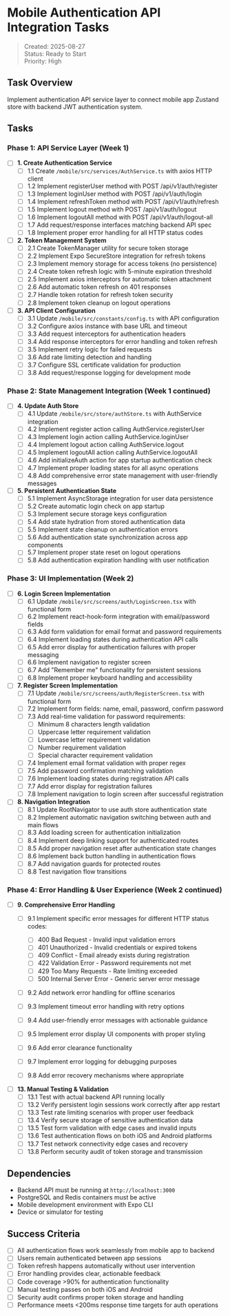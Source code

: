 # Mobile Authentication API Integration Tasks

> Created: 2025-08-27  
> Status: Ready to Start  
> Priority: High

## Task Overview

Implement authentication API service layer to connect mobile app Zustand store with backend JWT authentication system.

## Tasks

### Phase 1: API Service Layer (Week 1)

- [ ] **1. Create Authentication Service**
  - [ ] 1.1 Create `/mobile/src/services/AuthService.ts` with axios HTTP client
  - [ ] 1.2 Implement registerUser method with POST /api/v1/auth/register
  - [ ] 1.3 Implement loginUser method with POST /api/v1/auth/login  
  - [ ] 1.4 Implement refreshToken method with POST /api/v1/auth/refresh
  - [ ] 1.5 Implement logout method with POST /api/v1/auth/logout
  - [ ] 1.6 Implement logoutAll method with POST /api/v1/auth/logout-all
  - [ ] 1.7 Add request/response interfaces matching backend API spec
  - [ ] 1.8 Implement proper error handling for all HTTP status codes

- [ ] **2. Token Management System**
  - [ ] 2.1 Create TokenManager utility for secure token storage
  - [ ] 2.2 Implement Expo SecureStore integration for refresh tokens
  - [ ] 2.3 Implement memory storage for access tokens (no persistence)
  - [ ] 2.4 Create token refresh logic with 5-minute expiration threshold
  - [ ] 2.5 Implement axios interceptors for automatic token attachment
  - [ ] 2.6 Add automatic token refresh on 401 responses
  - [ ] 2.7 Handle token rotation for refresh token security
  - [ ] 2.8 Implement token cleanup on logout operations

- [ ] **3. API Client Configuration**
  - [ ] 3.1 Update `/mobile/src/constants/config.ts` with API configuration
  - [ ] 3.2 Configure axios instance with base URL and timeout
  - [ ] 3.3 Add request interceptors for authentication headers
  - [ ] 3.4 Add response interceptors for error handling and token refresh
  - [ ] 3.5 Implement retry logic for failed requests
  - [ ] 3.6 Add rate limiting detection and handling
  - [ ] 3.7 Configure SSL certificate validation for production
  - [ ] 3.8 Add request/response logging for development mode

### Phase 2: State Management Integration (Week 1 continued)

- [ ] **4. Update Auth Store**
  - [ ] 4.1 Update `/mobile/src/store/authStore.ts` with AuthService integration
  - [ ] 4.2 Implement register action calling AuthService.registerUser
  - [ ] 4.3 Implement login action calling AuthService.loginUser
  - [ ] 4.4 Implement logout action calling AuthService.logout
  - [ ] 4.5 Implement logoutAll action calling AuthService.logoutAll
  - [ ] 4.6 Add initializeAuth action for app startup authentication check
  - [ ] 4.7 Implement proper loading states for all async operations
  - [ ] 4.8 Add comprehensive error state management with user-friendly messages

- [ ] **5. Persistent Authentication State**
  - [ ] 5.1 Implement AsyncStorage integration for user data persistence
  - [ ] 5.2 Create automatic login check on app startup
  - [ ] 5.3 Implement secure storage keys configuration
  - [ ] 5.4 Add state hydration from stored authentication data
  - [ ] 5.5 Implement state cleanup on authentication errors
  - [ ] 5.6 Add authentication state synchronization across app components
  - [ ] 5.7 Implement proper state reset on logout operations
  - [ ] 5.8 Add authentication expiration handling with user notification

### Phase 3: UI Implementation (Week 2)

- [ ] **6. Login Screen Implementation**
  - [ ] 6.1 Update `/mobile/src/screens/auth/LoginScreen.tsx` with functional form
  - [ ] 6.2 Implement react-hook-form integration with email/password fields
  - [ ] 6.3 Add form validation for email format and password requirements
  - [ ] 6.4 Implement loading states during authentication API calls
  - [ ] 6.5 Add error display for authentication failures with proper messaging
  - [ ] 6.6 Implement navigation to register screen
  - [ ] 6.7 Add "Remember me" functionality for persistent sessions
  - [ ] 6.8 Implement proper keyboard handling and accessibility

- [ ] **7. Register Screen Implementation**
  - [ ] 7.1 Update `/mobile/src/screens/auth/RegisterScreen.tsx` with functional form
  - [ ] 7.2 Implement form fields: name, email, password, confirm password
  - [ ] 7.3 Add real-time validation for password requirements:
    - [ ] Minimum 8 characters length validation
    - [ ] Uppercase letter requirement validation
    - [ ] Lowercase letter requirement validation  
    - [ ] Number requirement validation
    - [ ] Special character requirement validation
  - [ ] 7.4 Implement email format validation with proper regex
  - [ ] 7.5 Add password confirmation matching validation
  - [ ] 7.6 Implement loading states during registration API calls
  - [ ] 7.7 Add error display for registration failures
  - [ ] 7.8 Implement navigation to login screen after successful registration

- [ ] **8. Navigation Integration**
  - [ ] 8.1 Update RootNavigator to use auth store authentication state
  - [ ] 8.2 Implement automatic navigation switching between auth and main flows
  - [ ] 8.3 Add loading screen for authentication initialization
  - [ ] 8.4 Implement deep linking support for authenticated routes
  - [ ] 8.5 Add proper navigation reset after authentication state changes
  - [ ] 8.6 Implement back button handling in authentication flows
  - [ ] 8.7 Add navigation guards for protected routes
  - [ ] 8.8 Test navigation flow transitions

### Phase 4: Error Handling & User Experience (Week 2 continued)

- [ ] **9. Comprehensive Error Handling**
  - [ ] 9.1 Implement specific error messages for different HTTP status codes:
    - [ ] 400 Bad Request - Invalid input validation errors
    - [ ] 401 Unauthorized - Invalid credentials or expired tokens  
    - [ ] 409 Conflict - Email already exists during registration
    - [ ] 422 Validation Error - Password requirements not met
    - [ ] 429 Too Many Requests - Rate limiting exceeded
    - [ ] 500 Internal Server Error - Generic server error message
  - [ ] 9.2 Add network error handling for offline scenarios
  - [ ] 9.3 Implement timeout error handling with retry options
  - [ ] 9.4 Add user-friendly error messages with actionable guidance
  - [ ] 9.5 Implement error display UI components with proper styling
  - [ ] 9.6 Add error clearance functionality
  - [ ] 9.7 Implement error logging for debugging purposes
  - [ ] 9.8 Add error recovery mechanisms where appropriate


- [ ] **13. Manual Testing & Validation**
  - [ ] 13.1 Test with actual backend API running locally
  - [ ] 13.2 Verify persistent login sessions work correctly after app restart
  - [ ] 13.3 Test rate limiting scenarios with proper user feedback
  - [ ] 13.4 Verify secure storage of sensitive authentication data
  - [ ] 13.5 Test form validation with edge cases and invalid inputs
  - [ ] 13.6 Test authentication flows on both iOS and Android platforms
  - [ ] 13.7 Test network connectivity edge cases and recovery
  - [ ] 13.8 Perform security audit of token storage and transmission

## Dependencies

- Backend API must be running at `http://localhost:3000`
- PostgreSQL and Redis containers must be active
- Mobile development environment with Expo CLI
- Device or simulator for testing

## Success Criteria

- [ ] All authentication flows work seamlessly from mobile app to backend
- [ ] Users remain authenticated between app sessions
- [ ] Token refresh happens automatically without user intervention
- [ ] Error handling provides clear, actionable feedback
- [ ] Code coverage >90% for authentication functionality
- [ ] Manual testing passes on both iOS and Android
- [ ] Security audit confirms proper token storage and handling
- [ ] Performance meets <200ms response time targets for auth operations